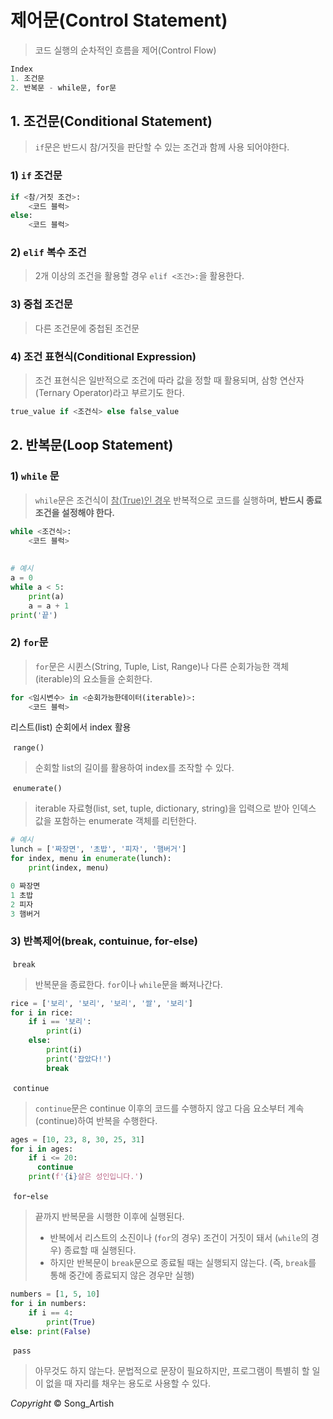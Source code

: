 # 제어문(Control Statement)

> 코드 실행의 순차적인 흐름을 제어(Control Flow)

```python
Index
1. 조건문
2. 반복문 - while문, for문
```



## 1. 조건문(Conditional Statement)

> `if`문은 반드시 참/거짓을 판단할 수 있는 조건과 함께 사용 되어야한다.

### 1) `if` 조건문

```python
if <참/거짓 조건>:
    <코드 블럭>
else:
    <코드 블럭>
```

### 2) `elif` 복수 조건

> 2개 이상의 조건을 활용할 경우 `elif <조건>:`을 활용한다.

### 3) 중첩 조건문

> 다른 조건문에 중첩된 조건문

### 4) 조건 표현식(Conditional Expression)

> 조건 표현식은 일반적으로 조건에 따라 값을 정할 때 활용되며, 삼항 연산자(Ternary Operator)라고 부르기도 한다.

```python
true_value if <조건식> else false_value
```



## 2. 반복문(Loop Statement)

### 1) `while` 문

> `while`문은 조건식이 <u>참(True)인 경우</u> 반복적으로 코드를 실행하며, **반드시 종료조건을 설정해야 한다.**

```python
while <조건식>:
    <코드 블럭>
    
    
# 예시
a = 0
while a < 5:
    print(a)
    a = a + 1
print('끝')
```

### 2) `for`문

> `for`문은 시퀸스(String, Tuple, List, Range)나 다른 순회가능한 객체(iterable)의 요소들을 순회한다.

```python
for <임시변수> in <순회가능한데이터(iterable)>:
    <코드 블럭>
```

리스트(list) 순회에서 index 활용

​	`range()`

> 순회할 list의 길이를 활용하여 index를 조작할 수 있다.

​	`enumerate()`

> iterable 자료형(list, set, tuple, dictionary, string)을 입력으로 받아 인덱스 값을 포함하는 enumerate 객체를 리턴한다.

```python
# 예시
lunch = ['짜장면', '초밥', '피자', '햄버거']
for index, menu in enumerate(lunch):
    print(index, menu)

0 짜장면
1 초밥
2 피자
3 햄버거
```

### 3) 반복제어(break, contuinue, for-else)

​	`break`

> 반복문을 종료한다. `for`이나 `while`문을 빠져나간다.

```python
rice = ['보리', '보리', '보리', '쌀', '보리']
for i in rice:
    if i == '보리':
        print(i)
    else:
        print(i)
        print('잡았다!')
        break
```



​	`continue`

> `continue`문은 continue 이후의 코드를 수행하지 않고 다음 요소부터 계속(continue)하여 반복을 수행한다.

```python
ages = [10, 23, 8, 30, 25, 31]
for i in ages:
    if i <= 20:
      continue
    print(f'{i}살은 성인입니다.')
```

​	`for`-`else`

> 끝까지 반복문을 시행한 이후에 실행된다.
>
> - 반복에서 리스트의 소진이나 (`for`의 경우) 조건이 거짓이 돼서 (`while`의 경우) 종료할 때 실행된다.
> - 하지만 반복문이 `break`문으로 종료될 때는 실행되지 않는다. (즉, `break`를 통해 중간에 종료되지 않은 경우만 실행)

```python
numbers = [1, 5, 10]
for i in numbers:
    if i == 4:
        print(True)
else: print(False)
```

​	`pass`

> 아무것도 하지 않는다. 문법적으로 문장이 필요하지만, 프로그램이 특별히 할 일이 없을 때 자리를 채우는 용도로 사용할 수 있다.
>

*Copyright* © Song_Artish